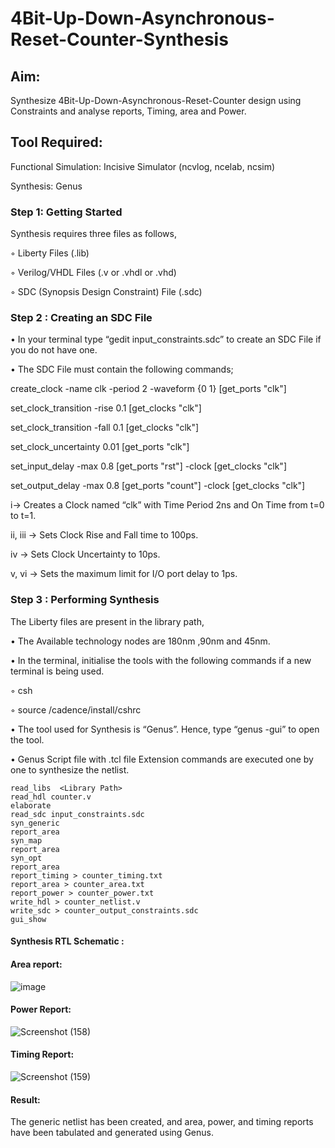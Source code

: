 # 4Bit-Up-Down-Asynchronous-Reset-Counter-Synthesis

## Aim:

Synthesize 4Bit-Up-Down-Asynchronous-Reset-Counter design using Constraints and analyse reports, Timing, area and Power.

## Tool Required:

Functional Simulation: Incisive Simulator (ncvlog, ncelab, ncsim)

Synthesis: Genus

### Step 1: Getting Started

Synthesis requires three files as follows,

◦ Liberty Files (.lib)

◦ Verilog/VHDL Files (.v or .vhdl or .vhd)

◦ SDC (Synopsis Design Constraint) File (.sdc)

 ### Step 2 : Creating an SDC File

•	In your terminal type “gedit input_constraints.sdc” to create an SDC File if you do not have one.

•	The SDC File must contain the following commands;

create_clock -name clk -period 2 -waveform {0 1} [get_ports "clk"]

set_clock_transition -rise 0.1 [get_clocks "clk"]

set_clock_transition -fall 0.1 [get_clocks "clk"]

set_clock_uncertainty 0.01 [get_ports "clk"]

set_input_delay -max 0.8 [get_ports "rst"] -clock [get_clocks "clk"]

set_output_delay -max 0.8 [get_ports "count"] -clock [get_clocks "clk"]

i→ Creates a Clock named “clk” with Time Period 2ns and On Time from t=0 to t=1.

ii, iii → Sets Clock Rise and Fall time to 100ps.

iv → Sets Clock Uncertainty to 10ps.

v, vi → Sets the maximum limit for I/O port delay to 1ps.

### Step 3 : Performing Synthesis

The Liberty files are present in the library path,

• The Available technology nodes are 180nm ,90nm and 45nm.

• In the terminal, initialise the tools with the following commands if a new terminal is being
used.

◦ csh

◦ source /cadence/install/cshrc

• The tool used for Synthesis is “Genus”. Hence, type “genus -gui” to open the tool.

• Genus Script file with .tcl file Extension commands are executed one by one to synthesize the netlist.
```
read_libs  <Library Path>
read_hdl counter.v
elaborate
read_sdc input_constraints.sdc 				
syn_generic
report_area
syn_map
report_area
syn_opt 
report_area					
report_timing > counter_timing.txt			
report_area > counter_area.txt			
report_power > counter_power.txt			
write_hdl > counter_netlist.v 				
write_sdc > counter_output_constraints.sdc		
gui_show
```

#### Synthesis RTL Schematic :


#### Area report:
![image](https://github.com/user-attachments/assets/8aaa87bf-d90d-473c-bfd6-eecb3647dbfa)


#### Power Report:
![Screenshot (158)](https://github.com/user-attachments/assets/d876d934-68d6-45e8-b085-307ddc1f2a9f)


#### Timing Report: 
![Screenshot (159)](https://github.com/user-attachments/assets/9bd5076e-f898-4bde-b7cc-122d65ac6989)


#### Result:
The generic netlist has been created, and area, power, and timing reports have been tabulated and generated using Genus.







